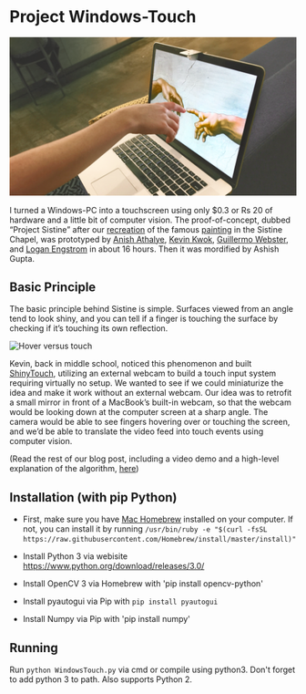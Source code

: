 # Project Windows-Touch

![Sistine * 3/2](splash.png)

I turned a Windows-PC into a touchscreen using only $0.3 or Rs 20 of hardware and a little bit of computer vision. The proof-of-concept, dubbed “Project Sistine” after our [recreation](https://www.anishathalye.com/media/2018/04/03/thumbnail.jpg) of the famous [painting](https://en.wikipedia.org/wiki/The_Creation_of_Adam) in the Sistine Chapel, was prototyped by [Anish Athalye](https://www.anishathalye.com/), [Kevin Kwok](https://twitter.com/antimatter15), [Guillermo Webster](https://twitter.com/biject), and [Logan Engstrom](https://github.com/lengstrom) in about 16 hours. Then it was mordified by Ashish Gupta.

## Basic Principle

The basic principle behind Sistine is simple. Surfaces viewed from an angle tend to look shiny, and you can tell if a finger is touching the surface by checking if it’s touching its own reflection.

![Hover versus touch](https://www.anishathalye.com/media/2018/04/03/explanation.png)

Kevin, back in middle school, noticed this phenomenon and built [ShinyTouch](https://antimatter15.com/project/shinytouch/), utilizing an external webcam to build a touch input system requiring virtually no setup. We wanted to see if we could miniaturize the idea and make it work without an external webcam. Our idea was to retrofit a small mirror in front of a MacBook’s built-in webcam, so that the webcam would be looking down at the computer screen at a sharp angle. The camera would be able to see fingers hovering over or touching the screen, and we’d be able to translate the video feed into touch events using computer vision.

(Read the rest of our blog post, including a video demo and a high-level explanation of the algorithm, [here](https://www.anishathalye.com/2018/04/03/macbook-touchscreen/))

## Installation (with pip Python)

* First, make sure you have [Mac Homebrew](https://brew.sh/) installed on your computer. If not, you can install it by running `/usr/bin/ruby -e "$(curl -fsSL https://raw.githubusercontent.com/Homebrew/install/master/install)"`

* Install Python 3 via webisite https://www.python.org/download/releases/3.0/

* Install OpenCV 3 via Homebrew with 'pip install opencv-python'

* Install pyautogui via Pip with `pip install pyautogui`

* Install Numpy via Pip with 'pip install numpy'


## Running

Run `python WindowsTouch.py` via cmd or compile using python3. Don't forget to add python 3 to path. Also supports Python 2.
